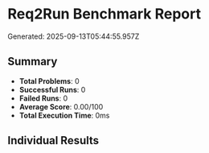 # Req2Run Benchmark Report

Generated: 2025-09-13T05:44:55.957Z

## Summary
- **Total Problems**: 0
- **Successful Runs**: 0
- **Failed Runs**: 0
- **Average Score**: 0.00/100
- **Total Execution Time**: 0ms

## Individual Results

